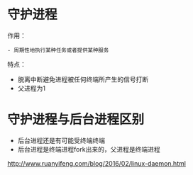 # 守护进程

作用：

	- 周期性地执行某种任务或者提供某种服务

特点：

- 脱离中断避免进程被任何终端所产生的信号打断
- 父进程为1

# 守护进程与后台进程区别

- 后台进程还是有可能受终端终端
- 后台进程是终端进程fork出来的，父进程是终端进程



http://www.ruanyifeng.com/blog/2016/02/linux-daemon.html

